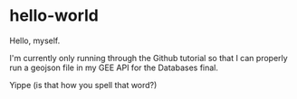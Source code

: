 # hello-world
Hello, myself. 

I'm currently only running through the Github tutorial
so that I can properly run a geojson file in my GEE API for the Databases final. 

Yippe (is that how you spell that word?)
